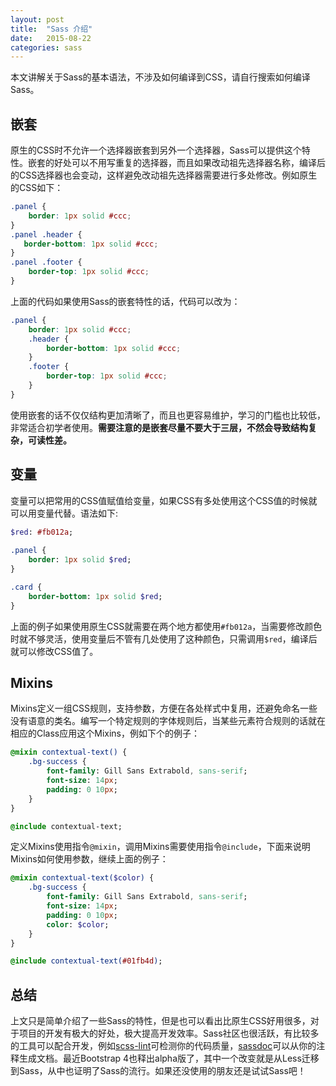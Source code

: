 ```yaml
---
layout: post
title:  "Sass 介绍"
date:   2015-08-22
categories: sass
---
```


本文讲解关于Sass的基本语法，不涉及如何编译到CSS，请自行搜索如何编译Sass。

## 嵌套
原生的CSS时不允许一个选择器嵌套到另外一个选择器，Sass可以提供这个特性。嵌套的好处可以不用写重复的选择器，而且如果改动祖先选择器名称，编译后的CSS选择器也会变动，这样避免改动祖先选择器需要进行多处修改。例如原生的CSS如下：

```css
.panel {
    border: 1px solid #ccc;
}
.panel .header {
   border-bottom: 1px solid #ccc;
}
.panel .footer {
    border-top: 1px solid #ccc;
}
```

上面的代码如果使用Sass的嵌套特性的话，代码可以改为：

```css
.panel {
    border: 1px solid #ccc;
    .header {
	    border-bottom: 1px solid #ccc;
    }
    .footer {
        border-top: 1px solid #ccc;
    }
}
```

使用嵌套的话不仅仅结构更加清晰了，而且也更容易维护，学习的门槛也比较低，非常适合初学者使用。**需要注意的是嵌套尽量不要大于三层，不然会导致结构复杂，可读性差。**


## 变量
变量可以把常用的CSS值赋值给变量，如果CSS有多处使用这个CSS值的时候就可以用变量代替。语法如下:

```sass
$red: #fb012a;
	
.panel {
	border: 1px solid $red;
}

.card {
	border-bottom: 1px solid $red;
}
```
上面的例子如果使用原生CSS就需要在两个地方都使用`#fb012a`，当需要修改颜色时就不够灵活，使用变量后不管有几处使用了这种颜色，只需调用`$red`，编译后就可以修改CSS值了。
	
## Mixins
Mixins定义一组CSS规则，支持参数，方便在各处样式中复用，还避免命名一些没有语意的类名。编写一个特定规则的字体规则后，当某些元素符合规则的话就在相应的Class应用这个Mixins，例如下个的例子：

```sass
@mixin contextual-text() {
	.bg-success {
		font-family: Gill Sans Extrabold, sans-serif;
		font-size: 14px;
		padding: 0 10px;
	}
}

@include contextual-text;
```

定义Mixins使用指令`@mixin`，调用Mixins需要使用指令`@include`，下面来说明Mixins如何使用参数，继续上面的例子：

```sass
@mixin contextual-text($color) {
	.bg-success {
		font-family: Gill Sans Extrabold, sans-serif;
		font-size: 14px;
		padding: 0 10px;
		color: $color;
	}
}

@include contextual-text(#01fb4d);
```

## 总结

上文只是简单介绍了一些Sass的特性，但是也可以看出比原生CSS好用很多，对于项目的开发有极大的好处，极大提高开发效率。Sass社区也很活跃，有比较多的工具可以配合开发，例如[scss-lint](https://github.com/brigade/scss-lint)可检测你的代码质量，[sassdoc](http://sassdoc.com)可以从你的注释生成文档。最近Bootstrap 4也释出alpha版了，其中一个改变就是从Less迁移到Sass，从中也证明了Sass的流行。如果还没使用的朋友还是试试Sass吧！



	